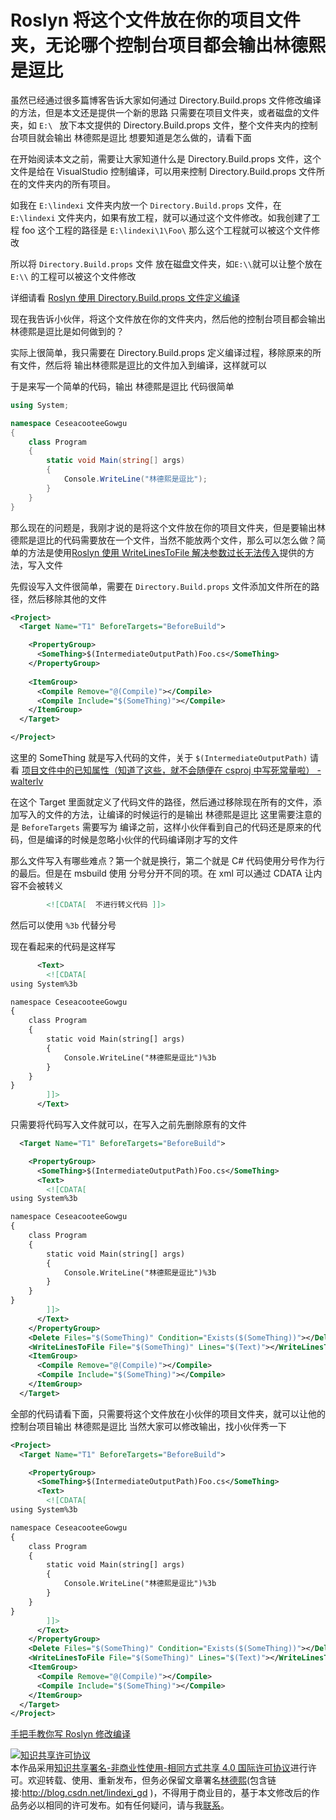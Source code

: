 
# Roslyn 将这个文件放在你的项目文件夹，无论哪个控制台项目都会输出林德熙是逗比

虽然已经通过很多篇博客告诉大家如何通过 Directory.Build.props 文件修改编译的方法，但是本文还是提供一个新的思路
只需要在项目文件夹，或者磁盘的文件夹，如 `E:\ ` 放下本文提供的 Directory.Build.props 文件，整个文件夹内的控制台项目就会输出 林德熙是逗比 想要知道是怎么做的，请看下面

<!--more-->


<!-- CreateTime:2019/4/29 12:01:44 -->

<!-- csdn -->

<!-- 标签：Roslyn,MSBuild,编译器 -->

在开始阅读本文之前，需要让大家知道什么是 Directory.Build.props 文件，这个文件是给在 VisualStudio 控制编译，可以用来控制 Directory.Build.props 文件所在的文件夹内的所有项目。

如我在 `E:\lindexi` 文件夹内放一个 `Directory.Build.props` 文件，在 `E:\lindexi` 文件夹内，如果有放工程，就可以通过这个文件修改。如我创建了工程 foo 这个工程的路径是 `E:\lindexi\1\Foo\` 那么这个工程就可以被这个文件修改

所以将 `Directory.Build.props` 文件 放在磁盘文件夹，如`E:\\`就可以让整个放在 `E:\\` 的工程可以被这个文件修改

详细请看 [Roslyn 使用 Directory.Build.props 文件定义编译](https://lindexi.gitee.io/post/Roslyn-%E4%BD%BF%E7%94%A8-Directory.Build.props-%E6%96%87%E4%BB%B6%E5%AE%9A%E4%B9%89%E7%BC%96%E8%AF%91.html )

现在我告诉小伙伴，将这个文件放在你的文件夹内，然后他的控制台项目都会输出 林德熙是逗比是如何做到的？

实际上很简单，我只需要在 Directory.Build.props 定义编译过程，移除原来的所有文件，然后将 输出林德熙是逗比的文件加入到编译，这样就可以

于是来写一个简单的代码，输出 林德熙是逗比 代码很简单

```csharp
using System;

namespace CeseacooteeGowgu
{
    class Program
    {
        static void Main(string[] args)
        {
            Console.WriteLine("林德熙是逗比");
        }
    }
}

```

那么现在的问题是，我刚才说的是将这个文件放在你的项目文件夹，但是要输出林德熙是逗比的代码需要放在一个文件，当然不能放两个文件，那么可以怎么做？简单的方法是使用[Roslyn 使用 WriteLinesToFile 解决参数过长无法传入](https://lindexi.gitee.io/post/Roslyn-%E4%BD%BF%E7%94%A8-WriteLinesToFile-%E8%A7%A3%E5%86%B3%E5%8F%82%E6%95%B0%E8%BF%87%E9%95%BF%E6%97%A0%E6%B3%95%E4%BC%A0%E5%85%A5.html )提供的方法，写入文件

先假设写入文件很简单，需要在 `Directory.Build.props` 文件添加文件所在的路径，然后移除其他的文件

```xml
<Project>
  <Target Name="T1" BeforeTargets="BeforeBuild">

    <PropertyGroup>
      <SomeThing>$(IntermediateOutputPath)Foo.cs</SomeThing>
    </PropertyGroup>
    
    <ItemGroup>
      <Compile Remove="@(Compile)"></Compile>
      <Compile Include="$(SomeThing)"></Compile>
    </ItemGroup>
  </Target>

</Project>
```

这里的 SomeThing 就是写入代码的文件，关于 `$(IntermediateOutputPath)` 请看 [项目文件中的已知属性（知道了这些，就不会随便在 csproj 中写死常量啦） - walterlv](https://blog.walterlv.com/post/known-properties-in-csproj.html )

在这个 Target 里面就定义了代码文件的路径，然后通过移除现在所有的文件，添加写入的文件的方法，让编译的时候运行的是输出 林德熙是逗比 这里需要注意的是 `BeforeTargets` 需要写为 编译之前，这样小伙伴看到自己的代码还是原来的代码，但是编译的时候是忽略小伙伴的代码编译刚才写的文件

那么文件写入有哪些难点？第一个就是换行，第二个就是 C# 代码使用分号作为行的最后。但是在 msbuild 使用 分号分开不同的项。在 xml 可以通过 CDATA 让内容不会被转义

```xml
        <![CDATA[  不进行转义代码 ]]>
```

然后可以使用 `%3b` 代替分号

现在看起来的代码是这样写

```xml
      <Text>
        <![CDATA[
using System%3b

namespace CeseacooteeGowgu
{
    class Program
    {
        static void Main(string[] args)
        {
            Console.WriteLine("林德熙是逗比")%3b
        }
    }
}
        ]]>
      </Text>
```

只需要将代码写入文件就可以，在写入之前先删除原有的文件

```xml
  <Target Name="T1" BeforeTargets="BeforeBuild">

    <PropertyGroup>
      <SomeThing>$(IntermediateOutputPath)Foo.cs</SomeThing>
      <Text>
        <![CDATA[
using System%3b

namespace CeseacooteeGowgu
{
    class Program
    {
        static void Main(string[] args)
        {
            Console.WriteLine("林德熙是逗比")%3b
        }
    }
}
        ]]>
      </Text>
    </PropertyGroup>
    <Delete Files="$(SomeThing)" Condition="Exists($(SomeThing))"></Delete>
    <WriteLinesToFile File="$(SomeThing)" Lines="$(Text)"></WriteLinesToFile>
    <ItemGroup>
      <Compile Remove="@(Compile)"></Compile>
      <Compile Include="$(SomeThing)"></Compile>
    </ItemGroup>
  </Target>
```

全部的代码请看下面，只需要将这个文件放在小伙伴的项目文件夹，就可以让他的控制台项目输出 林德熙是逗比 当然大家可以修改输出，找小伙伴秀一下

```xml
<Project>
  <Target Name="T1" BeforeTargets="BeforeBuild">

    <PropertyGroup>
      <SomeThing>$(IntermediateOutputPath)Foo.cs</SomeThing>
      <Text>
        <![CDATA[
using System%3b

namespace CeseacooteeGowgu
{
    class Program
    {
        static void Main(string[] args)
        {
            Console.WriteLine("林德熙是逗比")%3b
        }
    }
}
        ]]>
      </Text>
    </PropertyGroup>
    <Delete Files="$(SomeThing)" Condition="Exists($(SomeThing))"></Delete>
    <WriteLinesToFile File="$(SomeThing)" Lines="$(Text)"></WriteLinesToFile>
    <ItemGroup>
      <Compile Remove="@(Compile)"></Compile>
      <Compile Include="$(SomeThing)"></Compile>
    </ItemGroup>
  </Target>
</Project>
```

[手把手教你写 Roslyn 修改编译](https://blog.lindexi.com/post/roslyn.html )





<a rel="license" href="http://creativecommons.org/licenses/by-nc-sa/4.0/"><img alt="知识共享许可协议" style="border-width:0" src="https://licensebuttons.net/l/by-nc-sa/4.0/88x31.png" /></a><br />本作品采用<a rel="license" href="http://creativecommons.org/licenses/by-nc-sa/4.0/">知识共享署名-非商业性使用-相同方式共享 4.0 国际许可协议</a>进行许可。欢迎转载、使用、重新发布，但务必保留文章署名[林德熙](http://blog.csdn.net/lindexi_gd)(包含链接:http://blog.csdn.net/lindexi_gd )，不得用于商业目的，基于本文修改后的作品务必以相同的许可发布。如有任何疑问，请与我[联系](mailto:lindexi_gd@163.com)。